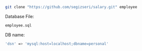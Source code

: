 ```sh
git clone "https://github.com/segizseri/salary.git" employee
```

Database File:

```sh
employee.sql
```

DB name:

```sh
'dsn' => 'mysql:host=localhost;dbname=personal'
```
